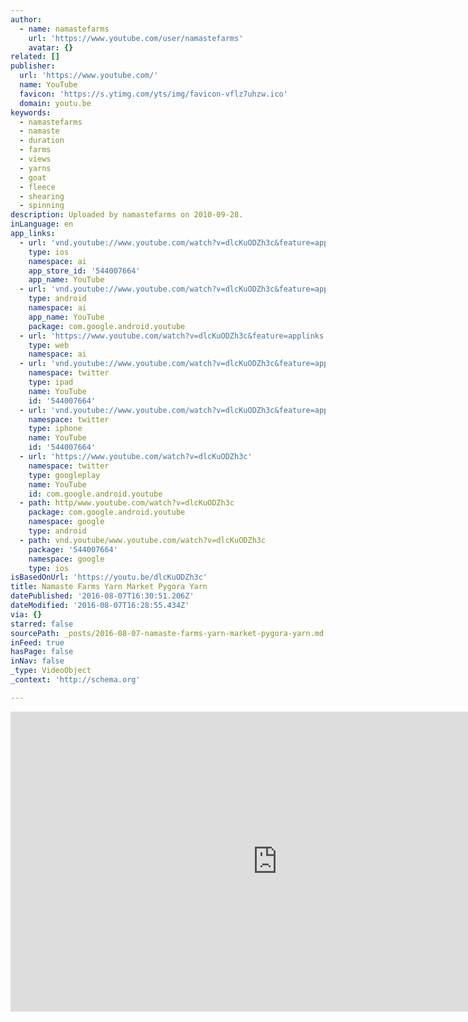 ```yaml
---
author:
  - name: namastefarms
    url: 'https://www.youtube.com/user/namastefarms'
    avatar: {}
related: []
publisher:
  url: 'https://www.youtube.com/'
  name: YouTube
  favicon: 'https://s.ytimg.com/yts/img/favicon-vflz7uhzw.ico'
  domain: youtu.be
keywords:
  - namastefarms
  - namaste
  - duration
  - farms
  - views
  - yarns
  - goat
  - fleece
  - shearing
  - spinning
description: Uploaded by namastefarms on 2010-09-28.
inLanguage: en
app_links:
  - url: 'vnd.youtube://www.youtube.com/watch?v=dlcKuODZh3c&feature=applinks'
    type: ios
    namespace: ai
    app_store_id: '544007664'
    app_name: YouTube
  - url: 'vnd.youtube://www.youtube.com/watch?v=dlcKuODZh3c&feature=applinks'
    type: android
    namespace: ai
    app_name: YouTube
    package: com.google.android.youtube
  - url: 'https://www.youtube.com/watch?v=dlcKuODZh3c&feature=applinks'
    type: web
    namespace: ai
  - url: 'vnd.youtube://www.youtube.com/watch?v=dlcKuODZh3c&feature=applinks'
    namespace: twitter
    type: ipad
    name: YouTube
    id: '544007664'
  - url: 'vnd.youtube://www.youtube.com/watch?v=dlcKuODZh3c&feature=applinks'
    namespace: twitter
    type: iphone
    name: YouTube
    id: '544007664'
  - url: 'https://www.youtube.com/watch?v=dlcKuODZh3c'
    namespace: twitter
    type: googleplay
    name: YouTube
    id: com.google.android.youtube
  - path: http/www.youtube.com/watch?v=dlcKuODZh3c
    package: com.google.android.youtube
    namespace: google
    type: android
  - path: vnd.youtube/www.youtube.com/watch?v=dlcKuODZh3c
    package: '544007664'
    namespace: google
    type: ios
isBasedOnUrl: 'https://youtu.be/dlcKuODZh3c'
title: Namaste Farms Yarn Market Pygora Yarn
datePublished: '2016-08-07T16:30:51.206Z'
dateModified: '2016-08-07T16:28:55.434Z'
via: {}
starred: false
sourcePath: _posts/2016-08-07-namaste-farms-yarn-market-pygora-yarn.md
inFeed: true
hasPage: false
inNav: false
_type: VideoObject
_context: 'http://schema.org'

---
```

<iframe src="https://cdn.embedly.com/widgets/media.html?src=https%3A%2F%2Fwww.youtube.com%2Fembed%2FdlcKuODZh3c%3Ffeature%3Doembed&amp;url=http%3A%2F%2Fwww.youtube.com%2Fwatch%3Fv%3DdlcKuODZh3c&amp;image=https%3A%2F%2Fi.ytimg.com%2Fvi%2FdlcKuODZh3c%2Fhqdefault.jpg&amp;key=b7d04c9b404c499eba89ee7072e1c4f7&amp;type=text%2Fhtml&amp;schema=youtube" width="854" height="480" scrolling="no" frameborder="0" allowfullscreen="" style=""></iframe>